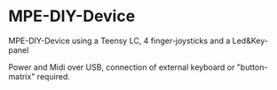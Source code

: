 # MPE-DIY-Device
MPE-DIY-Device using a Teensy LC, 4 finger-joysticks and a Led&amp;Key-panel

Power and Midi over USB, connection of external keyboard or "button-matrix" required. 
